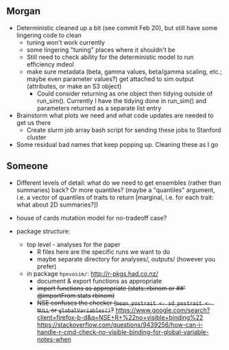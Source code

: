 ## Morgan

* Deterministic cleaned up a bit (see commit Feb 20), but still have some lingering code to clean
	* tuning won't work currently
	* some lingering "tuning" places where it shouldn't be
	* Still need to check ability for the deterministic model to run efficiency mdeol
	* make sure metadata (beta, gamma values, beta/gamma scaling, etc.; maybe even parameter values?) get attached to sim output (attributes, or make an S3 object)
		* Could consider returning as one object then tidying outside of run_sim(). Currently I have the tidying done in run_sim() and parameters returned as a separate list entry
* Brainstorm what plots we need and what code updates are needed to get us there
	* Create slurm job array bash script for sending these jobs to Stanford cluster
* Some residual bad names that keep popping up. Cleaning these as I go


## Someone

* Different levels of detail: what do we need to get ensembles (rather than summaries) back? Or more quantiles? (maybe a "quantiles" argument, i.e. a vector of quantiles of traits to return [marginal, i.e. for each trait: what about 2D summaries?])
* house of cards mutation model for no-tradeoff case?

* package structure:
    * top level - analyses for the paper
	    * R files here are the specific runs we want to do
		* maybe separate directory for analyses/, outputs/ (however you prefer)
	*  in package `hpevosim/`:  http://r-pkgs.had.co.nz/
	    * document & export functions as appropriate
		* ~~import functions as appropriate (stats::rbinom or ##' @importFrom stats rbinom)~~
		* ~~NSE confuses the checker (`mean_postrait <- sd_postrait <- NULL` or `globalVariables()`?~~ https://www.google.com/search?client=firefox-b-d&q=NSE+R+%22no+visible+binding%22
https://stackoverflow.com/questions/9439256/how-can-i-handle-r-cmd-check-no-visible-binding-for-global-variable-notes-when
